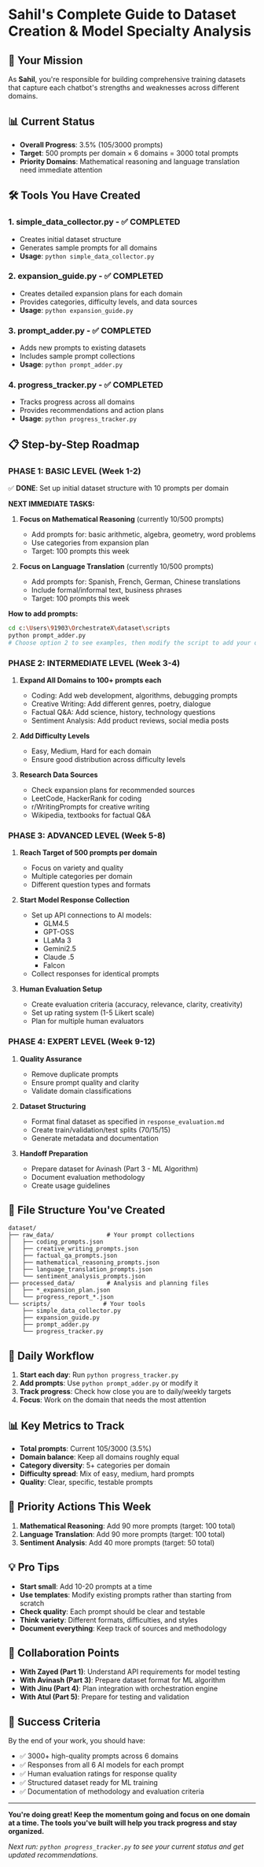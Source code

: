 # Sahil's Complete Guide to Dataset Creation & Model Specialty Analysis

## 🎯 Your Mission
As **Sahil**, you're responsible for building comprehensive training datasets that capture each chatbot's strengths and weaknesses across different domains.

## 📊 Current Status
- **Overall Progress**: 3.5% (105/3000 prompts)
- **Target**: 500 prompts per domain × 6 domains = 3000 total prompts
- **Priority Domains**: Mathematical reasoning and language translation need immediate attention

## 🛠️ Tools You Have Created

### 1. **simple_data_collector.py** - ✅ COMPLETED
- Creates initial dataset structure
- Generates sample prompts for all domains
- **Usage**: `python simple_data_collector.py`

### 2. **expansion_guide.py** - ✅ COMPLETED  
- Creates detailed expansion plans for each domain
- Provides categories, difficulty levels, and data sources
- **Usage**: `python expansion_guide.py`

### 3. **prompt_adder.py** - ✅ COMPLETED
- Adds new prompts to existing datasets
- Includes sample prompt collections
- **Usage**: `python prompt_adder.py`

### 4. **progress_tracker.py** - ✅ COMPLETED
- Tracks progress across all domains
- Provides recommendations and action plans
- **Usage**: `python progress_tracker.py`

## 📋 Step-by-Step Roadmap

### **PHASE 1: BASIC LEVEL (Week 1-2)**
✅ **DONE**: Set up initial dataset structure with 10 prompts per domain

**NEXT IMMEDIATE TASKS:**
1. **Focus on Mathematical Reasoning** (currently 10/500 prompts)
   - Add prompts for: basic arithmetic, algebra, geometry, word problems
   - Use categories from expansion plan
   - Target: 100 prompts this week

2. **Focus on Language Translation** (currently 10/500 prompts) 
   - Add prompts for: Spanish, French, German, Chinese translations
   - Include formal/informal text, business phrases
   - Target: 100 prompts this week

**How to add prompts:**
```bash
cd c:\Users\91903\OrchestrateX\dataset\scripts
python prompt_adder.py
# Choose option 2 to see examples, then modify the script to add your own
```

### **PHASE 2: INTERMEDIATE LEVEL (Week 3-4)**
1. **Expand All Domains to 100+ prompts each**
   - Coding: Add web development, algorithms, debugging prompts
   - Creative Writing: Add different genres, poetry, dialogue
   - Factual Q&A: Add science, history, technology questions
   - Sentiment Analysis: Add product reviews, social media posts

2. **Add Difficulty Levels**
   - Easy, Medium, Hard for each domain
   - Ensure good distribution across difficulty levels

3. **Research Data Sources**
   - Check expansion plans for recommended sources
   - LeetCode, HackerRank for coding
   - r/WritingPrompts for creative writing
   - Wikipedia, textbooks for factual Q&A

### **PHASE 3: ADVANCED LEVEL (Week 5-8)**
1. **Reach Target of 500 prompts per domain**
   - Focus on variety and quality
   - Multiple categories per domain
   - Different question types and formats

2. **Start Model Response Collection**
   - Set up API connections to AI models:
     - GLM4.5
     - GPT-OSS
     - LLaMa 3
     - Gemini2.5
     - Claude .5
     - Falcon
   - Collect responses for identical prompts

3. **Human Evaluation Setup**
   - Create evaluation criteria (accuracy, relevance, clarity, creativity)
   - Set up rating system (1-5 Likert scale)
   - Plan for multiple human evaluators

### **PHASE 4: EXPERT LEVEL (Week 9-12)**
1. **Quality Assurance**
   - Remove duplicate prompts
   - Ensure prompt quality and clarity
   - Validate domain classifications

2. **Dataset Structuring**
   - Format final dataset as specified in `response_evaluation.md`
   - Create train/validation/test splits (70/15/15)
   - Generate metadata and documentation

3. **Handoff Preparation**
   - Prepare dataset for Avinash (Part 3 - ML Algorithm)
   - Document evaluation methodology
   - Create usage guidelines

## 📁 File Structure You've Created
```
dataset/
├── raw_data/               # Your prompt collections
│   ├── coding_prompts.json
│   ├── creative_writing_prompts.json
│   ├── factual_qa_prompts.json
│   ├── mathematical_reasoning_prompts.json
│   ├── language_translation_prompts.json
│   └── sentiment_analysis_prompts.json
├── processed_data/         # Analysis and planning files
│   ├── *_expansion_plan.json
│   └── progress_report_*.json
└── scripts/               # Your tools
    ├── simple_data_collector.py
    ├── expansion_guide.py
    ├── prompt_adder.py
    └── progress_tracker.py
```

## 🎯 Daily Workflow
1. **Start each day**: Run `python progress_tracker.py`
2. **Add prompts**: Use `python prompt_adder.py` or modify it
3. **Track progress**: Check how close you are to daily/weekly targets
4. **Focus**: Work on the domain that needs the most attention

## 📊 Key Metrics to Track
- **Total prompts**: Current 105/3000 (3.5%)
- **Domain balance**: Keep all domains roughly equal
- **Category diversity**: 5+ categories per domain
- **Difficulty spread**: Mix of easy, medium, hard prompts
- **Quality**: Clear, specific, testable prompts

## 🚨 Priority Actions This Week
1. **Mathematical Reasoning**: Add 90 more prompts (target: 100 total)
2. **Language Translation**: Add 90 more prompts (target: 100 total)  
3. **Sentiment Analysis**: Add 40 more prompts (target: 50 total)

## 💡 Pro Tips
- **Start small**: Add 10-20 prompts at a time
- **Use templates**: Modify existing prompts rather than starting from scratch
- **Check quality**: Each prompt should be clear and testable
- **Think variety**: Different formats, difficulties, and styles
- **Document everything**: Keep track of sources and methodology

## 🤝 Collaboration Points
- **With Zayed (Part 1)**: Understand API requirements for model testing
- **With Avinash (Part 3)**: Prepare dataset format for ML algorithm
- **With Jinu (Part 4)**: Plan integration with orchestration engine
- **With Atul (Part 5)**: Prepare for testing and validation

## 🎉 Success Criteria
By the end of your work, you should have:
- ✅ 3000+ high-quality prompts across 6 domains
- ✅ Responses from all 6 AI models for each prompt
- ✅ Human evaluation ratings for response quality
- ✅ Structured dataset ready for ML training
- ✅ Documentation of methodology and evaluation criteria

---

**You're doing great! Keep the momentum going and focus on one domain at a time. The tools you've built will help you track progress and stay organized.**

*Next run: `python progress_tracker.py` to see your current status and get updated recommendations.*
